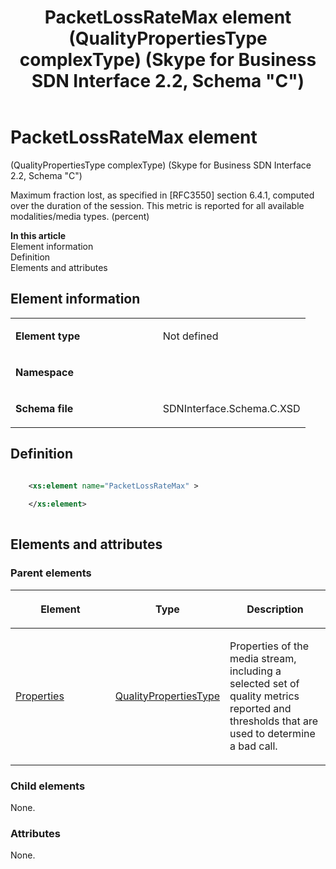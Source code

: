 ﻿---
title: PacketLossRateMax element (QualityPropertiesType complexType) (Skype for Business SDN Interface 2.2, Schema "C")
TOCTitle: PacketLossRateMax element
ms:assetid: 36ee4a9c-fd0a-00a8-b712-33c569e9b3c3
ms:mtpsurl: https://msdn.microsoft.com/en-us/library/Mt404808(v=office.16)
ms:contentKeyID: 68250720
ms.date: 08/24/2015
mtps_version: v=office.16
dev_langs:
- xml
---

# PacketLossRateMax element 

(QualityPropertiesType complexType) (Skype for Business SDN Interface 2.2, Schema \"C\")

Maximum fraction lost, as specified in \[RFC3550\] section 6.4.1, computed over the duration of the session. This metric is reported for all available modalities/media types. (percent)

**In this article**  
Element information  
Definition  
Elements and attributes  

## Element information

<table>
<colgroup>
<col style="width: 50%" />
<col style="width: 50%" />
</colgroup>
<tbody>
<tr class="odd">
<td><p><strong>Element type</strong></p></td>
<td><p>Not defined</p></td>
</tr>
<tr class="even">
<td><p><strong>Namespace</strong></p></td>
<td><p></p></td>
</tr>
<tr class="odd">
<td><p><strong>Schema file</strong></p></td>
<td><p>SDNInterface.Schema.C.XSD</p></td>
</tr>
</tbody>
</table>


## Definition

```xml

    <xs:element name="PacketLossRateMax" >
    
    </xs:element>
  
```

## Elements and attributes

### Parent elements

<table>
<colgroup>
<col style="width: 33%" />
<col style="width: 33%" />
<col style="width: 33%" />
</colgroup>
<thead>
<tr class="header">
<th><p>Element</p></th>
<th><p>Type</p></th>
<th><p>Description</p></th>
</tr>
</thead>
<tbody>
<tr class="odd">
<td><p><a href="properties-element-qualitytype-complextype-skype-for-business-sdn-interface-2-2-schema-c.md">Properties</a></p></td>
<td><p><a href="qualitypropertiestype-complextype-skype-for-business-sdn-interface-2-2-schema-c.md">QualityPropertiesType</a></p></td>
<td><p>Properties of the media stream, including a selected set of quality metrics reported and thresholds that are used to determine a bad call.</p></td>
</tr>
</tbody>
</table>


### Child elements

None.

### Attributes

None.

